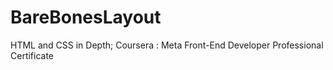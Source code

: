 # BareBonesLayout
 HTML and CSS in Depth; Coursera : Meta Front-End Developer Professional Certificate
